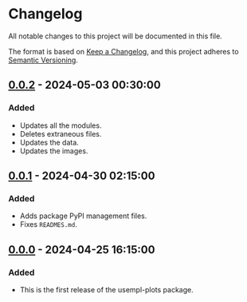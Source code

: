 # Changelog

All notable changes to this project will be documented in this file.

The format is based on [Keep a Changelog](https://keepachangelog.com/en/1.0.0/),
and this project adheres to [Semantic Versioning](https://semver.org/spec/v2.0.0.html).


## [0.0.2] - 2024-05-03 00:30:00

### Added

- Updates all the modules.
- Deletes extraneous files.
- Updates the data.
- Updates the images.


## [0.0.1] - 2024-04-30 02:15:00

### Added

- Adds package PyPI management files.
- Fixes `READMES.md`.


## [0.0.0] - 2024-04-25 16:15:00

### Added

- This is the first release of the usempl-plots package.


[0.0.2]: https://github.com/OpenSourceEcon/usempl-plots/compare/v0.0.1...v0.0.2
[0.0.1]: https://github.com/OpenSourceEcon/usempl-plots/compare/v0.0.0...v0.0.1
[0.0.0]: https://github.com/OpenSourceEcon/usempl-plots/compare/v0.0.0...v0.0.0
